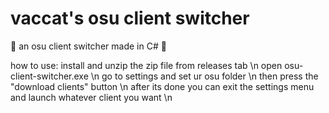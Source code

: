 # vaccat's osu client switcher
🍉 an osu client switcher made in C# 🍉

how to use:
install and unzip the zip file from releases tab \n
open osu-client-switcher.exe \n
go to settings and set ur osu folder \n
then press the "download clients" button \n
after its done you can exit the settings menu and launch whatever client you want \n
